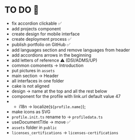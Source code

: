 # TO DO 📌

* fix accordion clickable ✅
* add projects component
* create design for mobile interface
* create deployment process ✅
* publish portfolio on GitHub ✅
* add languages section and remove languages from header
* add accordions arrows in the beginning
* add letters of reference ⚠️ (DSI/ADMS/UP)
* common comonents -> Introduction
* put pictures in `assets`
* main section -> Header
* all interfaces in one folder
* cake is not aligned
* design -> name at the top and all the rest below
* component for the profile with link.url default value 47
* * i18n -> localize(`${profile.name}`);
* make icons as SVG
* `profile.init.ts` rename to -> `profiledata.ts`
* useDocumentTitle -> move ✅
* `assets` folder in `public`
* `licenses_certifications` -> `licenses-certifications`
